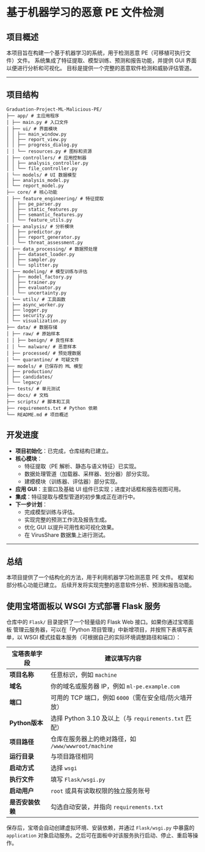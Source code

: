 # 基于机器学习的恶意 PE 文件检测

## 项目概述

本项目旨在构建一个基于机器学习的系统，用于检测恶意 PE（可移植可执行文件）文件。
系统集成了特征提取、模型训练、预测和报告功能，并提供 GUI 界面以便进行分析和可视化。
目标是提供一个完整的恶意软件检测和威胁评估管道。


---

## 项目结构

```
Graduation-Project-ML-Malicious-PE/
├── app/ # 主应用程序
│ ├── main.py # 入口文件
│ ├── ui/ # 界面模块
│ │ ├── main_window.py
│ │ ├── report_view.py
│ │ ├── progress_dialog.py
│ │ └── resources.py # 图标和资源
│ ├── controllers/ # 应用控制器
│ │ ├── analysis_controller.py
│ │ └── file_controller.py
│ └── models/ # UI 数据模型
│ ├── analysis_model.py
│ └── report_model.py
├── core/ # 核心功能
│ ├── feature_engineering/ # 特征提取
│ │ ├── pe_parser.py
│ │ ├── static_features.py
│ │ ├── semantic_features.py
│ │ └── feature_utils.py
│ ├── analysis/ # 分析模块
│ │ ├── predictor.py
│ │ ├── report_generator.py
│ │ └── threat_assessment.py
│ ├── data_processing/ # 数据预处理
│ │ ├── dataset_loader.py
│ │ ├── sampler.py
│ │ └── splitter.py
│ ├── modeling/ # 模型训练与评估
│ │ ├── model_factory.py
│ │ ├── trainer.py
│ │ ├── evaluator.py
│ │ └── uncertainty.py
│ └── utils/ # 工具函数
│ ├── async_worker.py
│ ├── logger.py
│ ├── security.py
│ └── visualization.py
├── data/ # 数据存储
│ ├── raw/ # 原始样本
│ │ ├── benign/ # 良性样本
│ │ └── malware/ # 恶意样本
│ ├── processed/ # 预处理数据
│ └── quarantine/ # 可疑文件
├── models/ # 已保存的 ML 模型
│ ├── production/
│ ├── candidates/
│ └── legacy/
├── tests/ # 单元测试
├── docs/ # 文档
├── scripts/ # 脚本和工具
├── requirements.txt # Python 依赖
└── README.md # 项目概述
```


## 开发进度

- **项目初始化**：已完成，仓库结构已建立。
- **核心模块**：
  - 特征提取（PE 解析、静态与语义特征）已实现。
  - 数据处理管道（加载器、采样器、划分器）部分实现。
  - 建模模块（训练器、评估器）部分实现。
- **应用 GUI**：主窗口及基础 UI 组件已实现；进度对话框和报告视图可用。
- **集成**：特征提取与模型管道的初步集成正在进行中。
- **下一步计划**：
  - 完成模型训练与评估。
  - 实现完整的预测工作流及报告生成。
  - 优化 GUI 以提升可用性和可视化效果。
  - 在 VirusShare 数据集上进行测试。

---


## 总结
本项目提供了一个结构化的方法，用于利用机器学习检测恶意 PE 文件。
框架和部分核心功能已建立。
后续开发将实现完整的恶意软件分析、预测和报告功能。

## 使用宝塔面板以 WSGI 方式部署 Flask 服务

仓库中的 `Flask/` 目录提供了一个轻量级的 Flask Web 接口。如果你通过宝塔面板
管理云服务器，可以在「Python 项目管理」中新增项目，并按照下表填写表单，以
WSGI 模式挂载本服务（可根据自己的实际环境调整路径和端口）：

| 宝塔表单字段            | 建议填写内容                                                     |
|------------------------|------------------------------------------------------------------|
| **项目名称**           | 任意标识，例如 `machine`                                        |
| **域名**               | 你的域名或服务器 IP，例如 `ml-pe.example.com`                   |
| **端口**               | 可用的 TCP 端口，例如 `6000`（需在安全组/防火墙开放）          |
| **Python版本**         | 选择 Python 3.10 及以上（与 `requirements.txt` 匹配）           |
| **项目路径**           | 仓库在服务器上的绝对路径，如 `/www/wwwroot/machine`             |
| **运行目录**           | 与项目路径相同                                                    |
| **启动方式**           | 选择 `wsgi`                                                      |
| **执行文件**           | 填写 `Flask/wsgi.py`                                             |
| **启动用户**           | `root` 或具有读取权限的独立服务账号                              |
| **是否安装依赖**       | 勾选自动安装，并指向 `requirements.txt`                          |

保存后，宝塔会自动创建虚拟环境、安装依赖，并通过 `Flask/wsgi.py` 中暴露的
`application` 对象启动服务。之后可在面板中对该服务执行启动、停止、重启等操作。